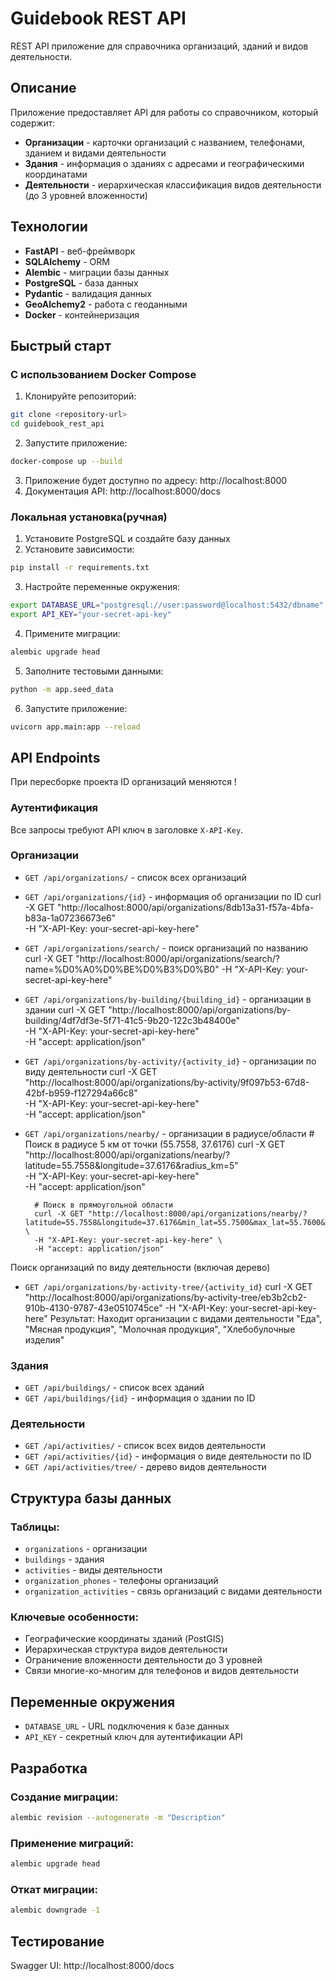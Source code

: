 # Guidebook REST API

REST API приложение для справочника организаций, зданий и видов деятельности.

## Описание

Приложение предоставляет API для работы со справочником, который содержит:
- **Организации** - карточки организаций с названием, телефонами, зданием и видами деятельности
- **Здания** - информация о зданиях с адресами и географическими координатами
- **Деятельности** - иерархическая классификация видов деятельности (до 3 уровней вложенности)

## Технологии

- **FastAPI** - веб-фреймворк
- **SQLAlchemy** - ORM
- **Alembic** - миграции базы данных
- **PostgreSQL** - база данных
- **Pydantic** - валидация данных
- **GeoAlchemy2** - работа с геоданными
- **Docker** - контейнеризация

## Быстрый старт

### С использованием Docker Compose

1. Клонируйте репозиторий:
```bash
git clone <repository-url>
cd guidebook_rest_api
```

2. Запустите приложение:
```bash
docker-compose up --build
```

3. Приложение будет доступно по адресу: http://localhost:8000
4. Документация API: http://localhost:8000/docs

### Локальная установка(ручная)

1. Установите PostgreSQL и создайте базу данных
2. Установите зависимости:
```bash
pip install -r requirements.txt
```

3. Настройте переменные окружения:
```bash
export DATABASE_URL="postgresql://user:password@localhost:5432/dbname"
export API_KEY="your-secret-api-key"
```

4. Примените миграции:
```bash
alembic upgrade head
```

5. Заполните тестовыми данными:
```bash
python -m app.seed_data
```

6. Запустите приложение:
```bash
uvicorn app.main:app --reload
```

## API Endpoints
При пересборке проекта ID организаций меняются !

### Аутентификация
Все запросы требуют API ключ в заголовке `X-API-Key`.

### Организации

- `GET /api/organizations/` - список всех организаций
- `GET /api/organizations/{id}` - информация об организации по ID
        curl -X GET "http://localhost:8000/api/organizations/8db13a31-f57a-4bfa-b83a-1a07236673e6" \
        -H "X-API-Key: your-secret-api-key-here"
- `GET /api/organizations/search/` - поиск организаций по названию
        curl -X GET "http://localhost:8000/api/organizations/search/?name=%D0%A0%D0%BE%D0%B3%D0%B0" -H "X-API-Key: your-secret-api-key-here"
- `GET /api/organizations/by-building/{building_id}` - организации в здании
        curl -X GET "http://localhost:8000/api/organizations/by-building/4df7df3e-5f71-41c5-9b20-122c3b48400e" \
        -H "X-API-Key: your-secret-api-key-here" \
        -H "accept: application/json"
- `GET /api/organizations/by-activity/{activity_id}` - организации по виду деятельности
        curl -X GET "http://localhost:8000/api/organizations/by-activity/9f097b53-67d8-42bf-b959-f127294a66c8" \
        -H "X-API-Key: your-secret-api-key-here" \
        -H "accept: application/json"
- `GET /api/organizations/nearby/` - организации в радиусе/области
        # Поиск в радиусе 5 км от точки (55.7558, 37.6176)
        curl -X GET "http://localhost:8000/api/organizations/nearby/?latitude=55.7558&longitude=37.6176&radius_km=5" \
        -H "X-API-Key: your-secret-api-key-here" \
        -H "accept: application/json"

        # Поиск в прямоугольной области
        curl -X GET "http://localhost:8000/api/organizations/nearby/?latitude=55.7558&longitude=37.6176&min_lat=55.7500&max_lat=55.7600&min_lon=37.6100&max_lon=37.6200" \
        -H "X-API-Key: your-secret-api-key-here" \
        -H "accept: application/json"


Поиск организаций по виду деятельности (включая дерево)
- `GET /api/organizations/by-activity-tree/{activity_id}`
        curl -X GET "http://localhost:8000/api/organizations/by-activity-tree/eb3b2cb2-910b-4130-9787-43e0510745ce" -H "X-API-Key: your-secret-api-key-here"
        Результат: Находит организации с видами деятельности "Еда", "Мясная продукция", "Молочная продукция", "Хлебобулочные изделия"


### Здания

- `GET /api/buildings/` - список всех зданий
- `GET /api/buildings/{id}` - информация о здании по ID

### Деятельности

- `GET /api/activities/` - список всех видов деятельности
- `GET /api/activities/{id}` - информация о виде деятельности по ID
- `GET /api/activities/tree/` - дерево видов деятельности

## Структура базы данных

### Таблицы:
- `organizations` - организации
- `buildings` - здания
- `activities` - виды деятельности
- `organization_phones` - телефоны организаций
- `organization_activities` - связь организаций с видами деятельности

### Ключевые особенности:
- Географические координаты зданий (PostGIS)
- Иерархическая структура видов деятельности
- Ограничение вложенности деятельности до 3 уровней
- Связи многие-ко-многим для телефонов и видов деятельности

## Переменные окружения

- `DATABASE_URL` - URL подключения к базе данных
- `API_KEY` - секретный ключ для аутентификации API

## Разработка

### Создание миграции:
```bash
alembic revision --autogenerate -m "Description"
```

### Применение миграций:
```bash
alembic upgrade head
```

### Откат миграции:
```bash
alembic downgrade -1
```

## Тестирование

Swagger UI: http://localhost:8000/docs
